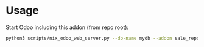 # Usage

Start Odoo including this addon (from repo root):

```bash
python3 scripts/nix_odoo_web_server.py --db-name mydb --addon sale_report_commitment_date
```
